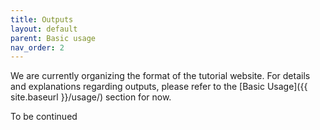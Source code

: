 ```yaml
---
title: Outputs
layout: default
parent: Basic usage
nav_order: 2
---
```


We are currently organizing the format of the tutorial website. For details and explanations regarding outputs, please refer to the [Basic Usage]({{ site.baseurl }}/usage/) section for now.

To be continued

